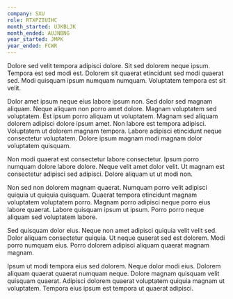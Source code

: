 ```yaml
---
company: SXU
role: RTXPZIUIHC
month_started: UJKBLJK
month_ended: AUJNBNG
year_started: JMPK
year_ended: FCWR
---
```


Dolore sed velit tempora adipisci dolore. Sit sed dolorem neque ipsum. Tempora est sed modi est. Dolorem sit quaerat etincidunt sed modi quaerat sed. Modi quisquam ipsum numquam numquam. Voluptatem tempora est sit velit.

Dolor amet ipsum neque eius labore ipsum non. Sed dolor sed magnam aliquam. Neque aliquam non porro amet dolore. Magnam voluptatem sed voluptatem. Est ipsum porro aliquam ut voluptatem. Magnam sed aliquam dolorem adipisci dolore ipsum amet. Non labore est tempora adipisci. Voluptatem ut dolorem magnam tempora. Labore adipisci etincidunt neque consectetur voluptatem. Dolore ipsum magnam modi magnam dolor voluptatem quisquam.

Non modi quaerat est consectetur labore consectetur. Ipsum porro numquam dolore labore dolore. Neque velit amet dolor velit. Ut magnam est consectetur adipisci sed adipisci. Dolore aliquam ut ut modi non.

Non sed non dolorem magnam quaerat. Numquam porro velit adipisci quiquia ut quiquia quisquam. Quaerat tempora etincidunt magnam voluptatem voluptatem porro. Magnam porro adipisci neque porro eius labore quaerat. Labore quisquam ipsum ut ipsum. Porro porro neque aliquam sed voluptatem labore.

Sed quisquam dolor eius. Neque non amet adipisci quiquia velit velit sed. Dolor aliquam consectetur quiquia. Ut neque quaerat sed est dolorem. Modi porro numquam eius. Porro dolorem adipisci aliquam quaerat magnam magnam.

Ipsum ut modi tempora eius sed dolorem. Neque dolor modi eius. Dolorem aliquam quaerat quaerat numquam neque. Dolore magnam quisquam velit quisquam quaerat. Adipisci dolorem quaerat voluptatem quiquia magnam ut voluptatem. Tempora eius ipsum est tempora ut quaerat adipisci.
    